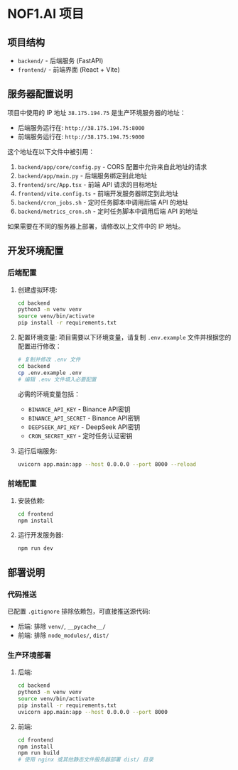 # NOF1.AI 项目

## 项目结构
- `backend/` - 后端服务 (FastAPI)
- `frontend/` - 前端界面 (React + Vite)

## 服务器配置说明

项目中使用的 IP 地址 `38.175.194.75` 是生产环境服务器的地址：

- 后端服务运行在: `http://38.175.194.75:8000`
- 前端服务运行在: `http://38.175.194.75:9000`

这个地址在以下文件中被引用：
1. `backend/app/core/config.py` - CORS 配置中允许来自此地址的请求
2. `backend/app/main.py` - 后端服务绑定到此地址
3. `frontend/src/App.tsx` - 前端 API 请求的目标地址
4. `frontend/vite.config.ts` - 前端开发服务器绑定到此地址
5. `backend/cron_jobs.sh` - 定时任务脚本中调用后端 API 的地址
6. `backend/metrics_cron.sh` - 定时任务脚本中调用后端 API 的地址

如果需要在不同的服务器上部署，请修改以上文件中的 IP 地址。

## 开发环境配置

### 后端配置
1. 创建虚拟环境:
   ```bash
   cd backend
   python3 -m venv venv
   source venv/bin/activate
   pip install -r requirements.txt
   ```

2. 配置环境变量:
   项目需要以下环境变量，请复制 `.env.example` 文件并根据您的配置进行修改：
   ```bash
   # 复制并修改 .env 文件
   cd backend
   cp .env.example .env
   # 编辑 .env 文件填入必要配置
   ```
   
   必需的环境变量包括：
   - `BINANCE_API_KEY` - Binance API密钥
   - `BINANCE_API_SECRET` - Binance API密钥
   - `DEEPSEEK_API_KEY` - DeepSeek API密钥
   - `CRON_SECRET_KEY` - 定时任务认证密钥

3. 运行后端服务:
   ```bash
   uvicorn app.main:app --host 0.0.0.0 --port 8000 --reload
   ```

### 前端配置
1. 安装依赖:
   ```bash
   cd frontend
   npm install
   ```

2. 运行开发服务器:
   ```bash
   npm run dev
   ```

## 部署说明

### 代码推送
已配置 `.gitignore` 排除依赖包，可直接推送源代码:
- 后端: 排除 `venv/`, `__pycache__/`
- 前端: 排除 `node_modules/`, `dist/`

### 生产环境部署
1. 后端:
   ```bash
   cd backend
   python3 -m venv venv
   source venv/bin/activate
   pip install -r requirements.txt
   uvicorn app.main:app --host 0.0.0.0 --port 8000
   ```

2. 前端:
   ```bash
   cd frontend
   npm install
   npm run build
   # 使用 nginx 或其他静态文件服务器部署 dist/ 目录
   ```